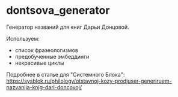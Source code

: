 # dontsova_generator
Генератор названий для книг Дарьи Донцовой.

Используем:  
- список фразеологизмов  
- предобученные эмбеддинги  
- некрасивые циклы  

Подробнее в статье для "Системного Блока":
https://sysblok.ru/philology/otstavnoj-kozy-prodjuser-generiruem-nazvanija-knig-dari-doncovoj/
